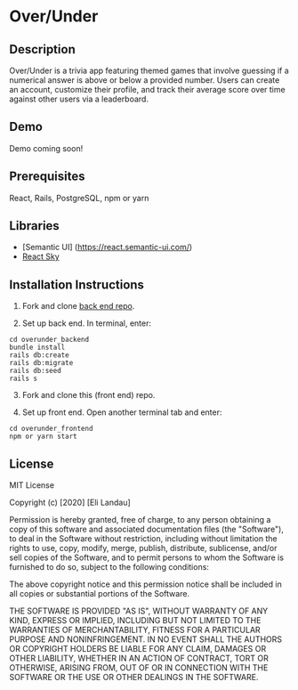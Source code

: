 # Over/Under

## Description
Over/Under is a trivia app featuring themed games that involve guessing if a numerical answer is above or below a provided number. Users can create an account, customize their profile, and track their average score over time against other users via a leaderboard. 

## Demo
Demo coming soon!

## Prerequisites
React, Rails, PostgreSQL, npm or yarn

## Libraries 
- [Semantic UI] (https://react.semantic-ui.com/)
- [React Sky](https://github.com/lucagez/sky)


## Installation Instructions

1. Fork and clone <a href="https://github.com/matt-green1/overunder_backend">back end repo</a>.

2. Set up back end. In terminal, enter:

```
cd overunder_backend
bundle install
rails db:create
rails db:migrate
rails db:seed
rails s
```
3. Fork and clone this (front end) repo.

4. Set up front end. Open another terminal tab and enter:

```
cd overunder_frontend
npm or yarn start

```

## License

MIT License

Copyright (c) [2020] [Eli Landau]

Permission is hereby granted, free of charge, to any person obtaining a copy
of this software and associated documentation files (the "Software"), to deal
in the Software without restriction, including without limitation the rights
to use, copy, modify, merge, publish, distribute, sublicense, and/or sell
copies of the Software, and to permit persons to whom the Software is
furnished to do so, subject to the following conditions:

The above copyright notice and this permission notice shall be included in all
copies or substantial portions of the Software.

THE SOFTWARE IS PROVIDED "AS IS", WITHOUT WARRANTY OF ANY KIND, EXPRESS OR
IMPLIED, INCLUDING BUT NOT LIMITED TO THE WARRANTIES OF MERCHANTABILITY,
FITNESS FOR A PARTICULAR PURPOSE AND NONINFRINGEMENT. IN NO EVENT SHALL THE
AUTHORS OR COPYRIGHT HOLDERS BE LIABLE FOR ANY CLAIM, DAMAGES OR OTHER
LIABILITY, WHETHER IN AN ACTION OF CONTRACT, TORT OR OTHERWISE, ARISING FROM,
OUT OF OR IN CONNECTION WITH THE SOFTWARE OR THE USE OR OTHER DEALINGS IN THE
SOFTWARE.
